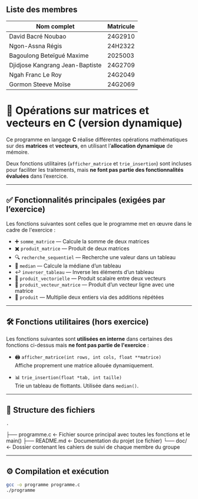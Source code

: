 ## Liste des membres

| Nom complet                     | Matricule |
| ------------------------------- | --------- |
| David Bacré Noubao              | 24G2910   |
| Ngon-Assna Régis                | 24H2322   |
| Bagoulong Beteïgué Maxime       | 2025003   |
| Djidjose Kangrang Jean-Baptiste | 24G2709   |
| Ngah Franc Le Roy               | 24G2049   |
| Gormon Steeve Moïse             | 24G2069   |

# 🧮 Opérations sur matrices et vecteurs en C (version dynamique)

Ce programme en langage **C** réalise différentes opérations mathématiques sur des **matrices** et **vecteurs**, en utilisant l’**allocation dynamique** de mémoire.

Deux fonctions utilitaires (`afficher_matrice` et `trie_insertion`) sont incluses pour faciliter les traitements, mais **ne font pas partie des fonctionnalités évaluées** dans l’exercice.

---

## ✅ Fonctionnalités principales (exigées par l’exercice)

Les fonctions suivantes sont celles que le programme met en œuvre dans le cadre de l'exercice :

- ➕ `somme_matrice` — Calcule la somme de deux matrices
- ✖️ `produit_matrice` — Produit de deux matrices
- 🔍 `recherche_sequentiel` — Recherche une valeur dans un tableau
- 🎯 `median` — Calcule la médiane d’un tableau
- ↩️ `inverser_tableau` — Inverse les éléments d’un tableau
- 📐 `produit_vectorielle` — Produit scalaire entre deux vecteurs
- 🔄 `produit_vecteur_matrice` — Produit d’un vecteur ligne avec une matrice
- 🔢 `produit` — Multiplie deux entiers via des additions répétées

---

## 🛠️ Fonctions utilitaires (hors exercice)

Les fonctions suivantes sont **utilisées en interne** dans certaines des fonctions ci-dessus mais **ne font pas partie de l'exercice** :

- 🖨️ `afficher_matrice(int rows, int cols, float **matrice)`  
  Affiche proprement une matrice allouée dynamiquement.

- 📊 `trie_insertion(float *tab, int taille)`  
  Trie un tableau de flottants. Utilisée dans `median()`.

---

## 📁 Structure des fichiers

    .
├── programme.c ← Fichier source principal avec toutes les fonctions et le main()
├── README.md ← Documentation du projet (ce fichier)
└── doc/ ← Dossier contenant les cahiers de suivi de chaque membre du groupe


---

## ⚙️ Compilation et exécution

```bash
gcc -o programme programme.c
./programme